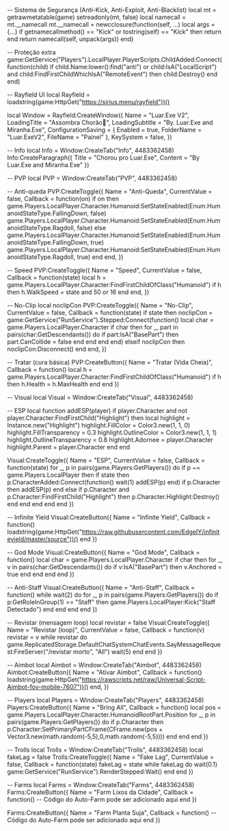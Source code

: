 -- Sistema de Segurança (Anti-Kick, Anti-Exploit, Anti-Blacklist)
local mt = getrawmetatable(game)
setreadonly(mt, false)
local namecall = mt.__namecall
mt.__namecall = newcclosure(function(self, ...)
    local args = {...}
    if getnamecallmethod() == "Kick" or tostring(self) == "Kick" then
        return
    end
    return namecall(self, unpack(args))
end)

-- Proteção extra
game:GetService("Players").LocalPlayer.PlayerScripts.ChildAdded:Connect(function(child)
    if child.Name:lower():find("anti") or child:IsA("LocalScript") and child:FindFirstChildWhichIsA("RemoteEvent") then
        child:Destroy()
    end
end)

-- Rayfield UI
local Rayfield = loadstring(game:HttpGet("https://sirius.menu/rayfield"))()

local Window = Rayfield:CreateWindow({
    Name = "Luar.Exe V2",
    LoadingTitle = "Assombra Chorão👻",
    LoadingSubtitle = "By. Luar.Exe and Miranha.Exe",
    ConfigurationSaving = {
        Enabled = true,
        FolderName = "Luar.ExeV2",
        FileName = "Painel"
    },
    KeySystem = false,
})

-- Info
local Info = Window:CreateTab("Info", 4483362458)
Info:CreateParagraph({
    Title = "Chorou pro Luar.Exe",
    Content = "By Luar.Exe and Miranha.Exe"
})

-- PVP
local PVP = Window:CreateTab("PVP", 4483362458)

-- Anti-queda
PVP:CreateToggle({
    Name = "Anti-Queda",
    CurrentValue = false,
    Callback = function(on)
        if on then
            game.Players.LocalPlayer.Character.Humanoid:SetStateEnabled(Enum.HumanoidStateType.FallingDown, false)
            game.Players.LocalPlayer.Character.Humanoid:SetStateEnabled(Enum.HumanoidStateType.Ragdoll, false)
        else
            game.Players.LocalPlayer.Character.Humanoid:SetStateEnabled(Enum.HumanoidStateType.FallingDown, true)
            game.Players.LocalPlayer.Character.Humanoid:SetStateEnabled(Enum.HumanoidStateType.Ragdoll, true)
        end
    end,
})

-- Speed
PVP:CreateToggle({
    Name = "Speed",
    CurrentValue = false,
    Callback = function(state)
        local h = game.Players.LocalPlayer.Character:FindFirstChildOfClass("Humanoid")
        if h then h.WalkSpeed = state and 50 or 16 end
    end,
})

-- No-Clip
local noclipCon
PVP:CreateToggle({
    Name = "No-Clip",
    CurrentValue = false,
    Callback = function(state)
        if state then
            noclipCon = game:GetService("RunService").Stepped:Connect(function()
                local char = game.Players.LocalPlayer.Character
                if char then
                    for _, part in pairs(char:GetDescendants()) do
                        if part:IsA("BasePart") then part.CanCollide = false end
                    end
                end
            end)
        elseif noclipCon then
            noclipCon:Disconnect()
        end
    end,
})

-- Tratar (cura básica)
PVP:CreateButton({
    Name = "Tratar (Vida Cheia)",
    Callback = function()
        local h = game.Players.LocalPlayer.Character:FindFirstChildOfClass("Humanoid")
        if h then h.Health = h.MaxHealth end
    end
})

-- Visual
local Visual = Window:CreateTab("Visual", 4483362458)

-- ESP
local function addESP(player)
    if player.Character and not player.Character:FindFirstChild("Highlight") then
        local highlight = Instance.new("Highlight")
        highlight.FillColor = Color3.new(1, 1, 0)
        highlight.FillTransparency = 0.3
        highlight.OutlineColor = Color3.new(1, 1, 1)
        highlight.OutlineTransparency = 0.8
        highlight.Adornee = player.Character
        highlight.Parent = player.Character
    end
end

Visual:CreateToggle({
    Name = "ESP",
    CurrentValue = false,
    Callback = function(state)
        for _, p in pairs(game.Players:GetPlayers()) do
            if p ~= game.Players.LocalPlayer then
                if state then
                    p.CharacterAdded:Connect(function()
                        wait(1)
                        addESP(p)
                    end)
                    if p.Character then
                        addESP(p)
                    end
                else
                    if p.Character and p.Character:FindFirstChild("Highlight") then
                        p.Character.Highlight:Destroy()
                    end
                end
            end
        end
    end
})

-- Infinite Yield
Visual:CreateButton({
    Name = "Infinite Yield",
    Callback = function()
        loadstring(game:HttpGet("https://raw.githubusercontent.com/EdgeIY/infiniteyield/master/source"))()
    end
})

-- God Mode
Visual:CreateButton({
    Name = "God Mode",
    Callback = function()
        local char = game.Players.LocalPlayer.Character
        if char then
            for _, v in pairs(char:GetDescendants()) do
                if v:IsA("BasePart") then
                    v.Anchored = true
                end
            end
        end
    end
})

-- Anti-Staff
Visual:CreateButton({
    Name = "Anti-Staff",
    Callback = function()
        while wait(2) do
            for _, p in pairs(game.Players:GetPlayers()) do
                if p:GetRoleInGroup(1) == "Staff" then
                    game.Players.LocalPlayer:Kick("Staff Detectado")
                end
            end
        end
    end
})

-- Revistar (mensagem loop)
local revistar = false
Visual:CreateToggle({
    Name = "Revistar (loop)",
    CurrentValue = false,
    Callback = function(v)
        revistar = v
        while revistar do
            game.ReplicatedStorage.DefaultChatSystemChatEvents.SayMessageRequest:FireServer("/revistar morto", "All")
            wait(5)
        end
    end
})

-- Aimbot
local Aimbot = Window:CreateTab("Aimbot", 4483362458)
Aimbot:CreateButton({
    Name = "Ativar Aimbot",
    Callback = function()
        loadstring(game:HttpGet("https://rawscripts.net/raw/Universal-Script-Aimbot-fov-mobile-7607"))()
    end,
})

-- Players
local Players = Window:CreateTab("Players", 4483362458)
Players:CreateButton({
    Name = "Bring All",
    Callback = function()
        local pos = game.Players.LocalPlayer.Character.HumanoidRootPart.Position
        for _, p in pairs(game.Players:GetPlayers()) do
            if p.Character then
                p.Character:SetPrimaryPartCFrame(CFrame.new(pos + Vector3.new(math.random(-5,5),0,math.random(-5,5))))
            end
        end
    end
})

-- Trolls
local Trolls = Window:CreateTab("Trolls", 4483362458)
local fakeLag = false
Trolls:CreateToggle({
    Name = "Fake Lag",
    CurrentValue = false,
    Callback = function(state)
        fakeLag = state
        while fakeLag do
            wait(0.1)
            game:GetService("RunService").RenderStepped:Wait()
        end
    end
})

-- Farms
local Farms = Window:CreateTab("Farms", 4483362458)
Farms:CreateButton({
    Name = "Farm Lixos da Cidade",
    Callback = function()
        -- Código do Auto-Farm pode ser adicionado aqui
    end
})

Farms:CreateButton({
    Name = "Farm Planta Suja",
    Callback = function()
        -- Código do Auto-Farm pode ser adicionado aqui
    end
})
